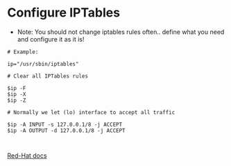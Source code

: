 # Configure IPTables 

- Note: You should not change iptables rules often.. define what you need and configure it as it is! 

```
# Example: 

ip="/usr/sbin/iptables"

# Clear all IPTables rules

$ip -F 
$ip -X
$ip -Z 

# Normally we let (lo) interface to accept all traffic 

$ip -A INPUT -s 127.0.0.1/8 -j ACCEPT 
$ip -A OUTPUT -d 127.0.0.1/8 -j ACCEPT



```
[Red-Hat docs](https://web.mit.edu/rhel-doc/5/RHEL-5-manual/Deployment_Guide-en-US/ch-iptables.html)


